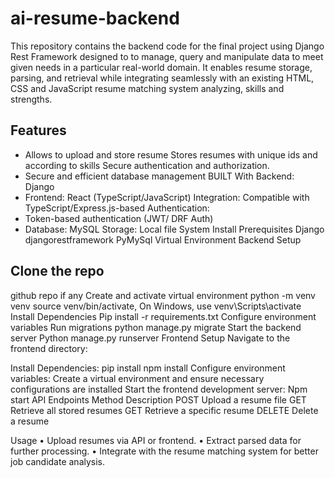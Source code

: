 # ai-resume-backend
This repository contains the backend code for the final project using Django Rest Framework designed to to manage, query and manipulate data to meet given needs in a particular real-world domain. It enables resume storage, parsing, and retrieval while integrating seamlessly with an existing HTML, CSS and JavaScript resume matching system analyzing, skills and strengths.

## Features 
- Allows to upload and store resume Stores resumes with unique ids and according to skills Secure authentication and authorization.
- Secure and efficient database management BUILT With Backend: Django
- Frontend: React (TypeScript/JavaScript) Integration: Compatible with TypeScript/Express.js-based Authentication:
- Token-based authentication (JWT/ DRF Auth)
- Database: MySQL Storage: Local file System Install Prerequisites Django djangorestframework PyMySql Virtual Environment Backend Setup


## Clone the repo

github repo if any
Create and activate virtual environment python -m venv venv source venv/bin/activate, On Windows, use venv\Scripts\activate Install Dependencies Pip install -r requirements.txt Configure environment variables Run migrations python manage.py migrate Start the backend server Python manage.py runserver Frontend Setup Navigate to the frontend directory:

Install Dependencies: pip install npm install Configure environment variables: Create a virtual environment and ensure necessary configurations are installed Start the frontend development server: Npm start API Endpoints Method Description POST Upload a resume file GET Retrieve all stored resumes GET Retrieve a specific resume DELETE Delete a resume

Usage • Upload resumes via API or frontend. • Extract parsed data for further processing. • Integrate with the resume matching system for better job candidate analysis.
